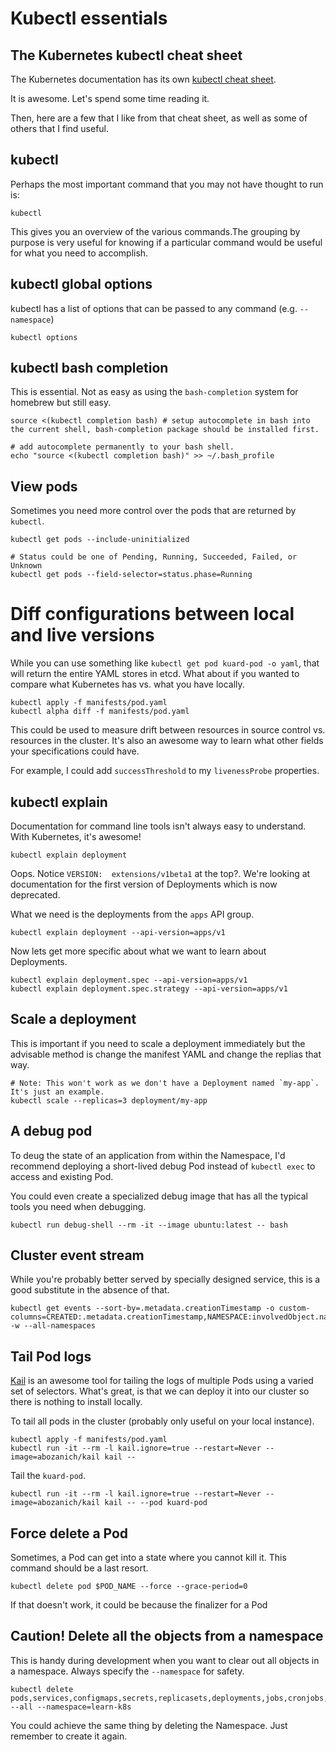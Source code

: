 # Kubectl essentials

## The Kubernetes kubectl cheat sheet

The Kubernetes documentation has its own [kubectl cheat sheet](https://kubernetes.io/docs/reference/kubectl/cheatsheet/).

It is awesome. Let's spend some time reading it.

Then, here are a few that I like from that cheat sheet, as well as some of others that I find useful.

## kubectl

Perhaps the most important command that you may not have thought to run is:

    kubectl

This gives you an overview of the various commands.The grouping by purpose is very useful for knowing if a particular command would be useful for what you need to accomplish.

## kubectl global options

kubectl has a list of options that can be passed to any command (e.g. `--namespace`)

    kubectl options

## kubectl bash completion

This is essential. Not as easy as using the `bash-completion` system for homebrew but still easy.

    source <(kubectl completion bash) # setup autocomplete in bash into the current shell, bash-completion package should be installed first.
    
    # add autocomplete permanently to your bash shell.
    echo "source <(kubectl completion bash)" >> ~/.bash_profile

## View pods 

Sometimes you need more control over the pods that are returned by `kubectl`.

    kubectl get pods --include-uninitialized
    
    # Status could be one of Pending, Running, Succeeded, Failed, or Unknown
    kubectl get pods --field-selector=status.phase=Running

# Diff configurations between local and live versions

While you can use something like `kubectl get pod kuard-pod -o yaml`, that will return the entire YAML stores in etcd. What about if you wanted to compare what Kubernetes has vs. what you have locally.

    kubectl apply -f manifests/pod.yaml
    kubectl alpha diff -f manifests/pod.yaml

This could be used to measure drift between resources in source control vs. resources in the cluster. It's also an awesome way to learn what other fields your specifications could have.

For example, I could add `successThreshold` to my `livenessProbe` properties.

## kubectl explain

Documentation for command line tools isn't always easy to understand. With Kubernetes, it's awesome!

    kubectl explain deployment

Oops. Notice `VERSION:  extensions/v1beta1` at the top?. We're looking at documentation for the first version of Deployments which is now deprecated.

What we need is the deployments from the `apps` API group.

    kubectl explain deployment --api-version=apps/v1

Now lets get more specific about what we want to learn about Deployments.

    kubectl explain deployment.spec --api-version=apps/v1
    kubectl explain deployment.spec.strategy --api-version=apps/v1
    
## Scale a deployment

This is important if you need to scale a deployment immediately but the advisable method is change the manifest YAML and change the replias that way.

    # Note: This won't work as we don't have a Deployment named `my-app`. It's just an example.
    kubectl scale --replicas=3 deployment/my-app

## A debug pod

To deug the state of an application from within the Namespace, I'd recommend deploying a short-lived debug Pod instead of `kubectl exec` to access and existing Pod.

You could even create a specialized debug image that has all the typical tools you need when debugging.

    kubectl run debug-shell --rm -it --image ubuntu:latest -- bash

## Cluster event stream

While you're probably better served by specially designed service, this is a good substitute in the absence of that.

    kubectl get events --sort-by=.metadata.creationTimestamp -o custom-columns=CREATED:.metadata.creationTimestamp,NAMESPACE:involvedObject.namespace,NAME:.involvedObject.name,REASON:.reason,KIND:.involvedObject.kind,MESSAGE:.message -w --all-namespaces

## Tail Pod logs

[Kail](https://github.com/boz/kail) is an awesome tool for tailing the logs of multiple Pods using a varied set of selectors. What's great, is that we can deploy it into our cluster so there is nothing to install locally.

To tail all pods in the cluster (probably only useful on your local instance).

    kubectl apply -f manifests/pod.yaml
    kubectl run -it --rm -l kail.ignore=true --restart=Never --image=abozanich/kail kail --
    
Tail the `kuard-pod`.

    kubectl run -it --rm -l kail.ignore=true --restart=Never --image=abozanich/kail kail -- --pod kuard-pod

## Force delete a Pod

Sometimes, a Pod can get into a state where you cannot kill it. This command should be a last resort.

    kubectl delete pod $POD_NAME --force --grace-period=0

If that doesn't work, it could be because the finalizer for a Pod

## Caution! Delete all the objects from a namespace

This is handy during development when you want to clear out all objects in a namespace. Always specify the `--namespace` for safety.

    kubectl delete pods,services,configmaps,secrets,replicasets,deployments,jobs,cronjobs,daemonsets,statefulsets,podsecuritypolicies --all --namespace=learn-k8s

You could achieve the same thing by deleting the Namespace. Just remember to create it again.

